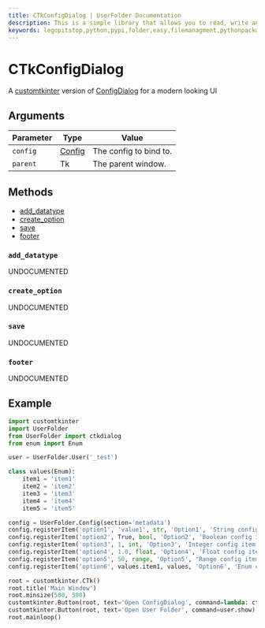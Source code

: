 ```yaml
---
title: CTkConfigDialog | UserFolder Documentation
description: This is a simple library that allows you to read, write and create files within your own folder inside the user folder `C:/User/USER/.python/PACKAGE_ID`
keywords: legopitstop,python,pypi,folder,easy,filemanagment,pythonpackage,userfolder
---
```


# CTkConfigDialog

A [customtkinter](https://github.com/TomSchimansky/CustomTkinter) version of [ConfigDialog](/userfolder/ConfigDialog) for a modern looking UI

## Arguments

| Parameter | Type                         | Value                  |
| --------- | ---------------------------- | ---------------------- |
| `config`  | [Config](/userfolder/Config) | The config to bind to. |
| `parent`  | Tk                           | The parent window.     |

## Methods

- [add_datatype](#add_datatype)
- [create_option](#create_option)
- [save](#save)
- [footer](#footer)

### `add_datatype`

UNDOCUMENTED

### `create_option`

UNDOCUMENTED

### `save`

UNDOCUMENTED

### `footer`

UNDOCUMENTED

## Example

```py
import customtkinter
import UserFolder
from UserFolder import ctkdialog
from enum import Enum

user = UserFolder.User('_test')

class values(Enum):
    item1 = 'item1'
    item2 = 'item2'
    item3 = 'item3'
    item4 = 'item4'
    item5 = 'item5'

config = UserFolder.Config(section='metadata')
config.registerItem('option1', 'value1', str, 'Option1', 'String config item')
config.registerItem('option2', True, bool, 'Option2', 'Boolean config item')
config.registerItem('option3', 1, int, 'Option3', 'Integer config item', from_=0, to=10)
config.registerItem('option4', 1.0, float, 'Option4', 'Float config item', from_=0.0, to=1.0)
config.registerItem('option5', 50, range, 'Option5', 'Range config item')
config.registerItem('option6', values.item1, values, 'Option6', 'Enum config item')

root = customtkinter.CTk()
root.title('Main Window')
root.minsize(500, 500)
customtkinter.Button(root, text='Open ConfigDialog', command=lambda: ctkdialog.CTkConfigDialog(parent=root)).pack()
customtkinter.Button(root, text='Open User Folder', command=user.show).pack()
root.mainloop()
```
